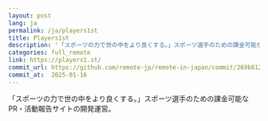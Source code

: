 ```yaml
---
layout: post
lang: ja
permalink: /ja/players1st
title: Players1st
description: '「スポーツの力で世の中をより良くする。」スポーツ選手のための課金可能な PR・活動報告サイトの開発運営。'
categories: full_remote
link: https://players1.st/
commit_url: https://github.com/remote-jp/remote-in-japan/commit/269b8121aa196f71e3b6ae053662484bf0056892
commit_at:  2025-01-16
---
```


<p>「スポーツの力で世の中をより良くする。」スポーツ選手のための課金可能な PR・活動報告サイトの開発運営。</p>
